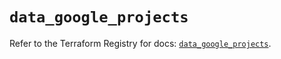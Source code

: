 # `data_google_projects`

Refer to the Terraform Registry for docs: [`data_google_projects`](https://registry.terraform.io/providers/hashicorp/google-beta/5.38.0/docs/data-sources/google_projects).
